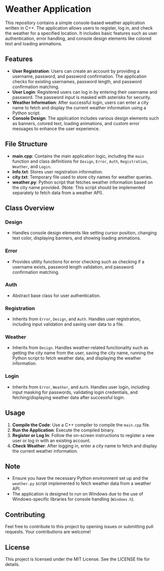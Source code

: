 # Weather Application

This repository contains a simple console-based weather application written in C++. The application allows users to register, log in, and check the weather for a specified location. It includes basic features such as user authentication, error handling, and console design elements like colored text and loading animations.

## Features

- **User Registration**: Users can create an account by providing a username, password, and password confirmation. The application checks for existing usernames, password length, and password confirmation matching.
- **User Login**: Registered users can log in by entering their username and password. The password input is masked with asterisks for security.
- **Weather Information**: After successful login, users can enter a city name to fetch and display the current weather information using a Python script.
- **Console Design**: The application includes various design elements such as banners, colored text, loading animations, and custom error messages to enhance the user experience.

## File Structure

- **main.cpp**: Contains the main application logic, including the `main` function and class definitions for `Design`, `Error`, `Auth`, `Registration`, `Weather`, and `Login`.
- **Info.txt**: Stores user registration information.
- **city.txt**: Temporary file used to store city names for weather queries.
- **weather.py**: Python script that fetches weather information based on the city name provided. (Note: This script should be implemented separately to fetch data from a weather API).

## Class Overview

### Design
- Handles console design elements like setting cursor position, changing text color, displaying banners, and showing loading animations.

### Error
- Provides utility functions for error checking such as checking if a username exists, password length validation, and password confirmation matching.

### Auth
- Abstract base class for user authentication.

### Registration
- Inherits from `Error`, `Design`, and `Auth`. Handles user registration, including input validation and saving user data to a file.

### Weather
- Inherits from `Design`. Handles weather-related functionality such as getting the city name from the user, saving the city name, running the Python script to fetch weather data, and displaying the weather information.

### Login
- Inherits from `Error`, `Weather`, and `Auth`. Handles user login, including input masking for passwords, validating login credentials, and fetching/displaying weather data after successful login.

## Usage

1. **Compile the Code**: Use a C++ compiler to compile the `main.cpp` file.
2. **Run the Application**: Execute the compiled binary.
3. **Register or Log In**: Follow the on-screen instructions to register a new user or log in with an existing account.
4. **Check Weather**: After logging in, enter a city name to fetch and display the current weather information.

## Note

- Ensure you have the necessary Python environment set up and the `weather.py` script implemented to fetch weather data from a weather API.
- The application is designed to run on Windows due to the use of Windows-specific libraries for console handling (`Windows.h`).

## Contributing

Feel free to contribute to this project by opening issues or submitting pull requests. Your contributions are welcome!

## License

This project is licensed under the MIT License. See the LICENSE file for details.
